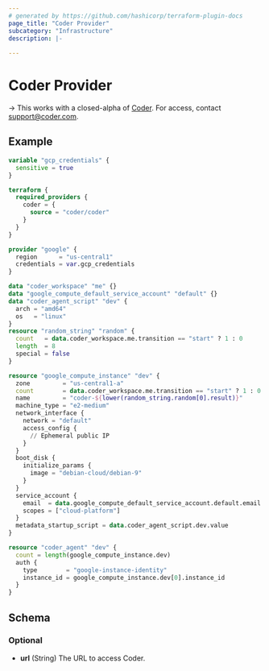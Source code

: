 ```yaml
---
# generated by https://github.com/hashicorp/terraform-plugin-docs
page_title: "Coder Provider"
subcategory: "Infrastructure"
description: |-
  
---
```


# Coder Provider

-> This works with a closed-alpha of [Coder](https://coder.com). For access, contact [support@coder.com](mailto:support@coder.com).

## Example

```terraform
variable "gcp_credentials" {
  sensitive = true
}

terraform {
  required_providers {
    coder = {
      source = "coder/coder"
    }
  }
}

provider "google" {
  region      = "us-central1"
  credentials = var.gcp_credentials
}

data "coder_workspace" "me" {}
data "google_compute_default_service_account" "default" {}
data "coder_agent_script" "dev" {
  arch = "amd64"
  os   = "linux"
}
resource "random_string" "random" {
  count   = data.coder_workspace.me.transition == "start" ? 1 : 0
  length  = 8
  special = false
}

resource "google_compute_instance" "dev" {
  zone         = "us-central1-a"
  count        = data.coder_workspace.me.transition == "start" ? 1 : 0
  name         = "coder-${lower(random_string.random[0].result)}"
  machine_type = "e2-medium"
  network_interface {
    network = "default"
    access_config {
      // Ephemeral public IP
    }
  }
  boot_disk {
    initialize_params {
      image = "debian-cloud/debian-9"
    }
  }
  service_account {
    email  = data.google_compute_default_service_account.default.email
    scopes = ["cloud-platform"]
  }
  metadata_startup_script = data.coder_agent_script.dev.value
}

resource "coder_agent" "dev" {
  count = length(google_compute_instance.dev)
  auth {
    type        = "google-instance-identity"
    instance_id = google_compute_instance.dev[0].instance_id
  }
}
```

<!-- schema generated by tfplugindocs -->
## Schema

### Optional

- **url** (String) The URL to access Coder.